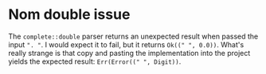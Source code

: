 # Nom double issue

The `complete::double` parser returns an unexpected result when passed the input `". "`. I would 
expect it to fail, but it returns `Ok((" ", 0.0))`. What's really strange is that copy and pasting
the implementation into the project yields the expected result: `Err(Error((" ", Digit))`.